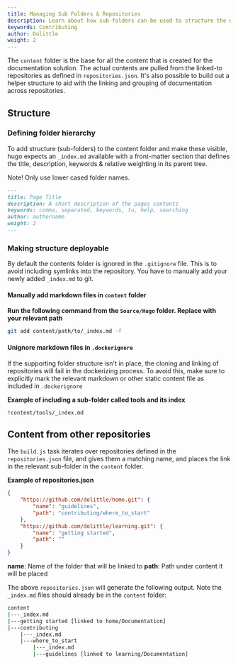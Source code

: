 ```yaml
---
title: Managing Sub Folders & Repositories
description: Learn about how sub-folders can be used to structure the documentation from other repositories
keywords: Contributing
author: Dolittle
weight: 2
---
```


The `content` folder is the base for all the content that is created for the documentation solution. The actual contents are pulled from the linked-to repositories as defined in `repositories.json`. It's also possible to build out a helper structure to aid with the linking and grouping of documentation across repositories.

## Structure

### Defining folder hierarchy
To add structure (sub-folders) to the content folder and make these visible, hugo expects an `_index.md` available with a front-matter section that defines the title, description, keywords & relative weighting in its parent tree.

Note! Only use lower cased folder names.

```markdown
---
title: Page Title
description: A short description of the pages contents
keywords: comma, separated, keywords, to, help, searching
author: authorname
weight: 2
---

```

### Making structure deployable
By default the contents folder is ignored in the `.gitignore` file. This is to avoid including symlinks into the repository.
You have to manually add your newly added `_index.md` to git.

#### Manually add markdown files in `content` folder

**Run the following command from the `Source/Hugo` folder. Replace with your relevant path**
```bash
git add content/path/to/_index.md -f
```

#### Unignore markdown files in `.dockerignore`
If the supporting folder structure isn't in place, the cloning and linking of repositories will fail in the dockerizing process.
To avoid this, make sure to explicitly mark the relevant markdown or other static content file as included in `.dockerignore`

**Example of including a sub-folder called tools and its index**
```gitignore
!content/tools/_index.md
```

## Content from other repositories
The `build.js` task iterates over repositories defined in the `repositories.json` file, and gives them a matching name, and places the link in the relevant sub-folder in the `content` folder.

**Example of repositories.json**
```json
{
    "https://github.com/dolittle/home.git": {
        "name": "guidelines",
        "path": "contributing/where_to_start"
    },
    "https://github.com/dolittle/learning.git": {
        "name": "getting started",
        "path": ""
    }
}
```

**name**: Name of the folder that will be linked to
**path**: Path under content it will be placed

The above `repositories.json` will generate the following output. Note the `_index.md` files should already be in the `content` folder:

```bash
content
|---_index.md
|---getting started [linked to home/Documentation]
|---contributing
    |---_index.md
    |---where_to_start        
        |---_index.md
        |---guidelines [linked to learning/Documentation]
```

